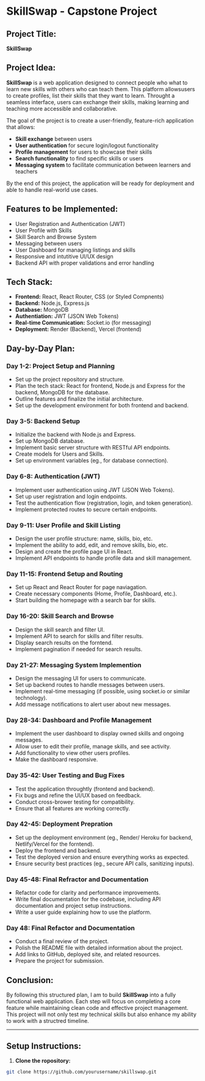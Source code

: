 # SkillSwap - Capstone Project

## Project Title:
**SkillSwap**

## Project Idea:

**SkillSwap** is a web application designed to connect people who what to learn new skills with others who can teach them.  This platform allowsusers to create profiles, list their skills that they want to learn. Throught a seamless interface, users can exchange their skills, making learning and teaching more accessible and collaborative.

The goal of the project is to create a user-friendly, feature-rich application that allows:

- **Skill exchange** between users
- **User authentication** for secure login/logout functionality
- **Profile management** for users to showcase their skills
- **Search functionality** to find specific skills or users 
- **Messaging system** to facilitate communication between learners and teachers

By the end of this project, the application will be ready for deployment and able to handle real-world use cases.

## Features to be Implemented:

- User Registration and Authentication (JWT)
- User Profile with Skills
- Skill Search and Browse System
- Messaging between users
- User Dashboard for managing listings and skills
- Responsive and intutitive UI/UX design
- Backend API with proper validations and error handling

## Tech Stack:
- **Frontend:** React, React Router, CSS (or Styled Compnents)
- **Backend:** Node.js, Express.js
- **Database:** MongoDB
- **Authentiation:** JWT (JSON Web Tokens)
- **Real-time Communication:** Socket.io (for messaging)
- **Deployment:** Render (Backend), Vercel (frontend)

## Day-by-Day Plan:

### Day 1-2: Project Setup and Planning
- Set up the project repository and structure.
- Plan the tech stack: React for frontend, Node.js and Express for the backend, MongoDB for the database.
- Outline features and finalize the initial architecture.
- Set up the development environment for both frontend and backend.

### Day 3-5:  Backend Setup
- Initialize the backend with Node.js and Express.
- Set up MongoDB database.
- Implement basic server structure with RESTful API endpoints.
- Create models for Users and Skills.
- Set up environment variables (eg., for database connection).

### Day 6-8: Authentication (JWT)
- Implement user authentication using JWT (JSON Web Tokens).
- Set up user registration and login endpoints.
- Test the authentication flow (registration, login, and token generation).
- Implement protected routes to secure certain endpoints.

### Day 9-11: User Profile and Skill Listing
- Design the user profile structure: name, skills, bio, etc.
- Implement the ability to add, edit, and remove skills, bio, etc.
- Design and create the profile page UI in React.
- Implement API endpoints to handle profile data and skill management.

### Day 11-15: Frontend Setup and Routing
- Set up React and React Router for page naviagation.
- Create necessary components (Home, Profile, Dashboard, etc.).
- Start building the homepage with a search bar for skills.

### Day 16-20: Skill Search and Browse
- Design the skill search and filter UI.
- Implement API to search for skills and filter results.
- Display search results on the forntend.
- Implement pagination if needed for search results.

### Day 21-27: Messaging System Implemention
- Design the messaging UI for users to communicate.
- Set up backend routes to handle messages between users.
- Implement real-time messaging (if possible, using socket.io or similar technology).
- Add message notifications to alert user about new messages.

### Day 28-34: Dashboard and Profile Management
- Implement the user dashboard to display owned skills and ongoing messages.
- Allow user to edit their profile, manage skills, and see activity.
- Add functionality to view other users profiles.
- Make the dashboard responsive.

### Day 35-42: User Testing and Bug Fixes 
- Test the application throughtly (frontend and backend).
- Fix bugs and refine the UI/UX based on feedback.
- Conduct cross-brower testing for compatibility.
- Ensure that all features are working correctly.

### Day 42-45: Deployment Prepration
- Set up the deployment environment (eg., Render/ Heroku for backend, Netlify/Vercel for the forntend).
- Deploy the frontend and backend.
- Test the deployed version and ensure everything works as expected.
- Ensure security best practices (eg., secure API calls, sanitizing inputs).

### Day 45-48: Final Refractor and Documentation
- Refactor code for clarity and performance improvements.
- Write final documentation for the codebase, including API documentation and project setup instructions.
- Write a user guide explaining how to use the platform.

### Day 48: Final Refactor and Documentation
- Conduct a final review of the project.
- Polish the README file with detailed information about the project.
- Add links to GitHub, deployed site, and related resources.
- Prepare the project for submission.


## Conclusion:
By following this structured plan, I am to build **SkillSwap** into a fully functional web application. Each step will focus on completing a core feature while maintaining clean code and effective project management.  This project will not only test my technical skills but also enhance my ability to work with a structred timeline.

---

## Setup Instructions:

1. **Clone the ropository:**

```bash
git clone https://github.com/yourusername/skillswap.git